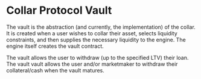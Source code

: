 # Collar Protocol Vault

The vault is the abstraction (and currently, the implementation) of the collar. It is created when a user wishes to collar their asset, selects liquidity constraints, and then supplies the necessary liquidity to the engine. The engine itself creates the vault contract.

The vault allows the user to withdraw (up to the specified LTV) their loan. The vault vault allows the user and/or marketmaker to withdraw their collateral/cash when the vault matures.